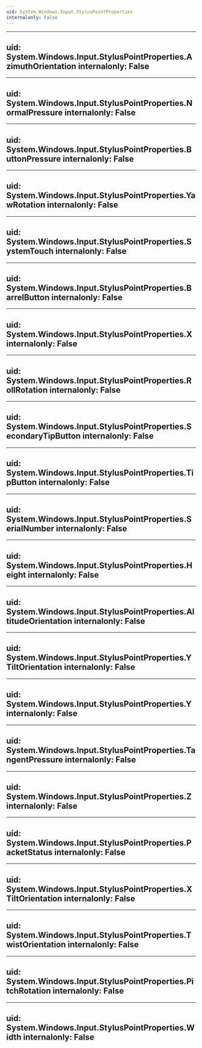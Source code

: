 ```yaml
---
uid: System.Windows.Input.StylusPointProperties
internalonly: False
---
```


---
uid: System.Windows.Input.StylusPointProperties.AzimuthOrientation
internalonly: False
---

---
uid: System.Windows.Input.StylusPointProperties.NormalPressure
internalonly: False
---

---
uid: System.Windows.Input.StylusPointProperties.ButtonPressure
internalonly: False
---

---
uid: System.Windows.Input.StylusPointProperties.YawRotation
internalonly: False
---

---
uid: System.Windows.Input.StylusPointProperties.SystemTouch
internalonly: False
---

---
uid: System.Windows.Input.StylusPointProperties.BarrelButton
internalonly: False
---

---
uid: System.Windows.Input.StylusPointProperties.X
internalonly: False
---

---
uid: System.Windows.Input.StylusPointProperties.RollRotation
internalonly: False
---

---
uid: System.Windows.Input.StylusPointProperties.SecondaryTipButton
internalonly: False
---

---
uid: System.Windows.Input.StylusPointProperties.TipButton
internalonly: False
---

---
uid: System.Windows.Input.StylusPointProperties.SerialNumber
internalonly: False
---

---
uid: System.Windows.Input.StylusPointProperties.Height
internalonly: False
---

---
uid: System.Windows.Input.StylusPointProperties.AltitudeOrientation
internalonly: False
---

---
uid: System.Windows.Input.StylusPointProperties.YTiltOrientation
internalonly: False
---

---
uid: System.Windows.Input.StylusPointProperties.Y
internalonly: False
---

---
uid: System.Windows.Input.StylusPointProperties.TangentPressure
internalonly: False
---

---
uid: System.Windows.Input.StylusPointProperties.Z
internalonly: False
---

---
uid: System.Windows.Input.StylusPointProperties.PacketStatus
internalonly: False
---

---
uid: System.Windows.Input.StylusPointProperties.XTiltOrientation
internalonly: False
---

---
uid: System.Windows.Input.StylusPointProperties.TwistOrientation
internalonly: False
---

---
uid: System.Windows.Input.StylusPointProperties.PitchRotation
internalonly: False
---

---
uid: System.Windows.Input.StylusPointProperties.Width
internalonly: False
---
